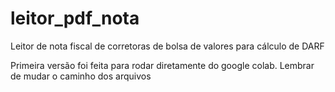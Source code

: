 # leitor_pdf_nota
Leitor de nota fiscal de corretoras de bolsa de valores para cálculo de DARF



Primeira versão foi feita para rodar diretamente do google colab. Lembrar de mudar o caminho dos arquivos
